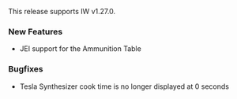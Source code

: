 This release supports IW v1.27.0.

### New Features

- JEI support for the Ammunition Table

### Bugfixes

- Tesla Synthesizer cook time is no longer displayed at 0 seconds